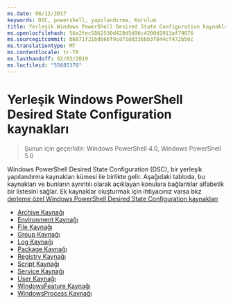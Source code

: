 ```yaml
---
ms.date: 06/12/2017
keywords: DSC, powershell, yapılandırma, Kurulum
title: Yerleşik Windows PowerShell Desired State Configuration kaynakları
ms.openlocfilehash: 56a2fec5862530d428d5d96c4200d1913af79876
ms.sourcegitcommit: b6871f21bd666f9cd71dd336bb3f844cf472b56c
ms.translationtype: MT
ms.contentlocale: tr-TR
ms.lasthandoff: 02/03/2019
ms.locfileid: "55685378"
---
```

# <a name="built-in-windows-powershell-desired-state-configuration-resources"></a>Yerleşik Windows PowerShell Desired State Configuration kaynakları

> Şunun için geçerlidir: Windows PowerShell 4.0, Windows PowerShell 5.0

Windows PowerShell Desired State Configuration (DSC), bir yerleşik yapılandırma kaynakları kümesi ile birlikte gelir. Aşağıdaki tabloda, bu kaynakları ve bunların ayrıntılı olarak açıklayan konulara bağlantılar alfabetik bir listesini sağlar. Ek kaynaklar oluşturmak için ihtiyacınız varsa bkz [derleme özel Windows PowerShell Desired State Configuration kaynakları](../../../resources/authoringResource.md)

* [Archive Kaynağı](archiveResource.md)
* [Environment Kaynağı](environmentResource.md)
* [File Kaynağı](fileResource.md)
* [Group Kaynağı](groupResource.md)
* [Log Kaynağı](logResource.md)
* [Package Kaynağı](packageResource.md)
* [Registry Kaynağı](registryResource.md)
* [Script Kaynağı](scriptResource.md)
* [Service Kaynağı](serviceResource.md)
* [User Kaynağı](userResource.md)
* [WindowsFeature Kaynağı](windowsfeatureResource.md)
* [WindowsProcess Kaynağı](windowsProcessResource.md)